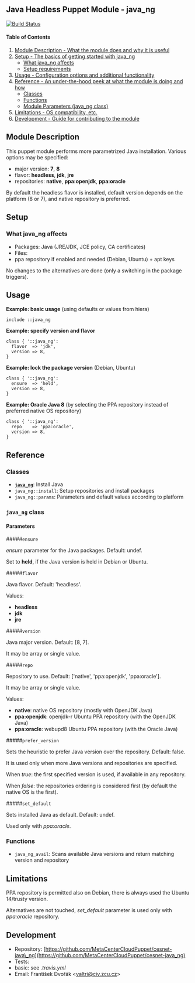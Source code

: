 ## Java Headless Puppet Module - java\_ng

[![Build Status](https://travis-ci.org/MetaCenterCloudPuppet/cesnet-java_ng.svg?branch=master)](https://travis-ci.org/MetaCenterCloudPuppet/cesnet-java\_ng)

#### Table of Contents

1. [Module Description - What the module does and why it is useful](#module-description)
2. [Setup - The basics of getting started with java\_ng](#setup)
    * [What java\_ng affects](#what-java_ng-affects)
    * [Setup requirements](#setup-requirements)
3. [Usage - Configuration options and additional functionality](#usage)
4. [Reference - An under-the-hood peek at what the module is doing and how](#reference)
    * [Classes](#classes)
    * [Functions](#functions)
    * [Module Parameters (java\_ng class)](#class-java_ng)
5. [Limitations - OS compatibility, etc.](#limitations)
6. [Development - Guide for contributing to the module](#development)

## Module Description

This puppet module performs more parametrized Java installation. Various options may be specified:

* major version: **7**, **8**
* flavor: **headless**, **jdk**, **jre**
* repositories: **native**, **ppa:openjdk**, **ppa:oracle**

By default the headless flavor is installed, default version depends on the platform (8 or 7), and native repository is preferred.

## Setup

### What java\_ng affects

* Packages: Java (JRE/JDK, JCE policy, CA certificates)
* Files:
 * ppa repository if enabled and needed (Debian, Ubuntu) + apt keys

No changes to the alternatives are done (only a switching in the package triggers).

## Usage

**Example: basic usage** (using defaults or values from hiera)

    include ::java_ng

**Example: specify version and flavor**

    class { '::java_ng':
      flavor  => 'jdk',
      version => 8,
    }

**Example: lock the package version** (Debian, Ubuntu)

    class { '::java_ng':
      ensure  => 'held',
      version => 8,
    }

**Example: Oracle Java 8** (by selecting the PPA repository instead of preferred native OS repository)

    class { '::java_ng':
      repo    => 'ppa:oracle',
      version => 8,
    }

## Reference

### Classes

* [**`java_ng`**](#class-java_ng): Install Java
* `java_ng::install`: Setup repositories and install packages
* `java_ng::params`: Parameters and default values according to platform

<a name="class-java_ng"></a>
### `java_ng` class

#### Parameters

#####`ensure`

*ensure* parameter for the Java packages. Default: undef.

Set to **held**, if the Java version is held in Debian or Ubuntu.

#####`flavor`

Java flavor. Default: 'headless'.

Values:

* **headless**
* **jdk**
* **jre**

#####`version`

Java major version. Default: [8, 7].

It may be array or single value.

#####`repo`

Repository to use. Default: ['native', 'ppa:openjdk', 'ppa:oracle'].

It may be array or single value.

Values:

* **native**: native OS repository (mostly with OpenJDK Java)
* **ppa:openjdk**: openjdk-r Ubuntu PPA repository (with the OpenJDK Java)
* **ppa:oracle**: webupd8 Ubuntu PPA repository (with the Oracle Java)

#####`prefer_version`

Sets the heuristic to prefer Java version over the repository. Default: false.

It is used only when more Java versions and repositories are specified.

When *true*: the first specified version is used, if available in any repository.

When *false*: the repositories ordering is considered first (by default the native OS is the first).

#####`set_default`

Sets installed Java as default. Default: undef.

Used only with *ppa:oracle*.

### Functions

* `java_ng_avail`: Scans available Java versions and return matching version and repository

## Limitations

PPA repository is permitted also on Debian, there is always used the Ubuntu 14/trusty version.

Alternatives are not touched, *set\_default* parameter is used only with *ppa:oracle* repository.

## Development

* Repository: [https://github.com/MetaCenterCloudPuppet/cesnet-java\_ng](https://github.com/MetaCenterCloudPuppet/cesnet-java_ng)
* Tests:
 * basic: see *.travis.yml*
* Email: František Dvořák &lt;valtri@civ.zcu.cz&gt;
